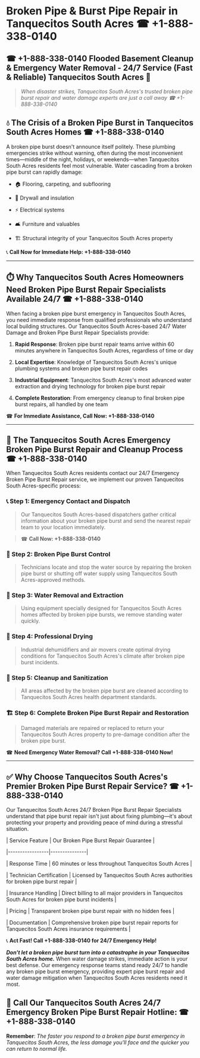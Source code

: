 # Broken Pipe & Burst Pipe Repair in Tanquecitos South Acres ☎ +1-888-338-0140  
## ☎ +1-888-338-0140 Flooded Basement Cleanup & Emergency Water Removal - 24/7 Service (Fast & Reliable) Tanquecitos South Acres 🚨  

> *When disaster strikes, Tanquecitos South Acres's trusted broken pipe burst repair and water damage experts are just a call away ☎ +1-888-338-0140*  

## 💧 The Crisis of a Broken Pipe Burst in Tanquecitos South Acres Homes ☎ +1-888-338-0140  

A broken pipe burst doesn't announce itself politely. These plumbing emergencies strike without warning, often during the most inconvenient times—middle of the night, holidays, or weekends—when Tanquecitos South Acres residents feel most vulnerable. Water cascading from a broken pipe burst can rapidly damage:  

* 🏠 Flooring, carpeting, and subflooring  
* 🧱 Drywall and insulation  
* ⚡ Electrical systems  
* 🛋️ Furniture and valuables  
* 🏗️ Structural integrity of your Tanquecitos South Acres property  

📞 **Call Now for Immediate Help: +1-888-338-0140**  

---  

## ⏱️ Why Tanquecitos South Acres Homeowners Need Broken Pipe Burst Repair Specialists Available 24/7 ☎ +1-888-338-0140  

When facing a broken pipe burst emergency in Tanquecitos South Acres, you need immediate response from qualified professionals who understand local building structures. Our Tanquecitos South Acres-based 24/7 Water Damage and Broken Pipe Burst Repair Specialists provide:  

1. **Rapid Response**: Broken pipe burst repair teams arrive within 60 minutes anywhere in Tanquecitos South Acres, regardless of time or day  
2. **Local Expertise**: Knowledge of Tanquecitos South Acres's unique plumbing systems and broken pipe burst repair codes  
3. **Industrial Equipment**: Tanquecitos South Acres's most advanced water extraction and drying technology for broken pipe burst repair  
4. **Complete Restoration**: From emergency cleanup to final broken pipe burst repairs, all handled by one team  

☎ **For Immediate Assistance, Call Now: +1-888-338-0140**  

---  

## 🔧 The Tanquecitos South Acres Emergency Broken Pipe Burst Repair and Cleanup Process ☎ +1-888-338-0140  

When Tanquecitos South Acres residents contact our 24/7 Emergency Broken Pipe Burst Repair service, we implement our proven Tanquecitos South Acres-specific process:  

### 📞 Step 1: Emergency Contact and Dispatch  
> Our Tanquecitos South Acres-based dispatchers gather critical information about your broken pipe burst and send the nearest repair team to your location immediately.  
> ☎ **Call Now: +1-888-338-0140**  

### 🚿 Step 2: Broken Pipe Burst Control  
> Technicians locate and stop the water source by repairing the broken pipe burst or shutting off water supply using Tanquecitos South Acres-approved methods.  

### 🌊 Step 3: Water Removal and Extraction  
> Using equipment specially designed for Tanquecitos South Acres homes affected by broken pipe bursts, we remove standing water quickly.  

### 💨 Step 4: Professional Drying  
> Industrial dehumidifiers and air movers create optimal drying conditions for Tanquecitos South Acres's climate after broken pipe burst incidents.  

### 🧼 Step 5: Cleanup and Sanitization  
> All areas affected by the broken pipe burst are cleaned according to Tanquecitos South Acres health department standards.  

### 🏗️ Step 6: Complete Broken Pipe Burst Repair and Restoration  
> Damaged materials are repaired or replaced to return your Tanquecitos South Acres property to pre-damage condition after the broken pipe burst.  

☎ **Need Emergency Water Removal? Call +1-888-338-0140 Now!**  

---  

## ✅ Why Choose Tanquecitos South Acres's Premier Broken Pipe Burst Repair Service? ☎ +1-888-338-0140  

Our Tanquecitos South Acres 24/7 Broken Pipe Burst Repair Specialists understand that pipe burst repair isn't just about fixing plumbing—it's about protecting your property and providing peace of mind during a stressful situation.  

| Service Feature | Our Broken Pipe Burst Repair Guarantee |  
|-----------------|---------------|  
| Response Time | 60 minutes or less throughout Tanquecitos South Acres |  
| Technician Certification | Licensed by Tanquecitos South Acres authorities for broken pipe burst repair |  
| Insurance Handling | Direct billing to all major providers in Tanquecitos South Acres for broken pipe burst incidents |  
| Pricing | Transparent broken pipe burst repair with no hidden fees |  
| Documentation | Comprehensive broken pipe burst repair reports for Tanquecitos South Acres insurance requirements |  

📞 **Act Fast! Call +1-888-338-0140 for 24/7 Emergency Help!**  

***Don't let a broken pipe burst turn into a catastrophe in your Tanquecitos South Acres home.*** When water damage strikes, immediate action is your best defense. Our emergency response teams stand ready 24/7 to handle any broken pipe burst emergency, providing expert pipe burst repair and water damage mitigation when Tanquecitos South Acres residents need it most.  

## 📱 Call Our Tanquecitos South Acres 24/7 Emergency Broken Pipe Burst Repair Hotline: ☎ +1-888-338-0140  

**Remember**: *The faster you respond to a broken pipe burst emergency in Tanquecitos South Acres, the less damage you'll face and the quicker you can return to normal life.*